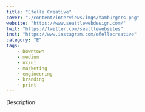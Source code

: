 ```yaml
---
title: "Efelle Creative"
cover: "./content/interviews/imgs/hamburgers.png"
website: "https://www.seattlewebdesign.com/"
twit: "https://twitter.com/seattlewebsites"
inst: "https://www.instagram.com/efellecreative"
category: "E"
tags:
    - Downtown
    - medium
    - ux/ui
    - marketing
    - engineering
    - branding
    - print
---
```


Description
